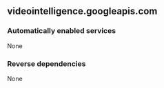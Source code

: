 ## videointelligence.googleapis.com

### Automatically enabled services

None

### Reverse dependencies

None

